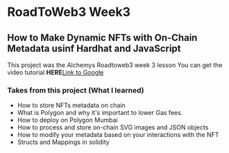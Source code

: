 # RoadToWeb3 Week3

## How to Make Dynamic NFTs with On-Chain Metadata usinf Hardhat and JavaScript

This project was the Alchemys Roadtoweb3 week 3 lesson
You can get the video tutorial **HERE**[Link to Google](https://youtu.be/8FJvY4zXvPE)  

### Takes from this project (What I learned)

- How to store NFTs metadata on chain
- What is Polygon and why it's important to lower Gas fees.
- How to deploy on Polygon Mumbai
- How to process and store on-chain SVG images and JSON objects
- How to modify your metadata based on your interactions with the NFT
- Structs and Mappings in solidity